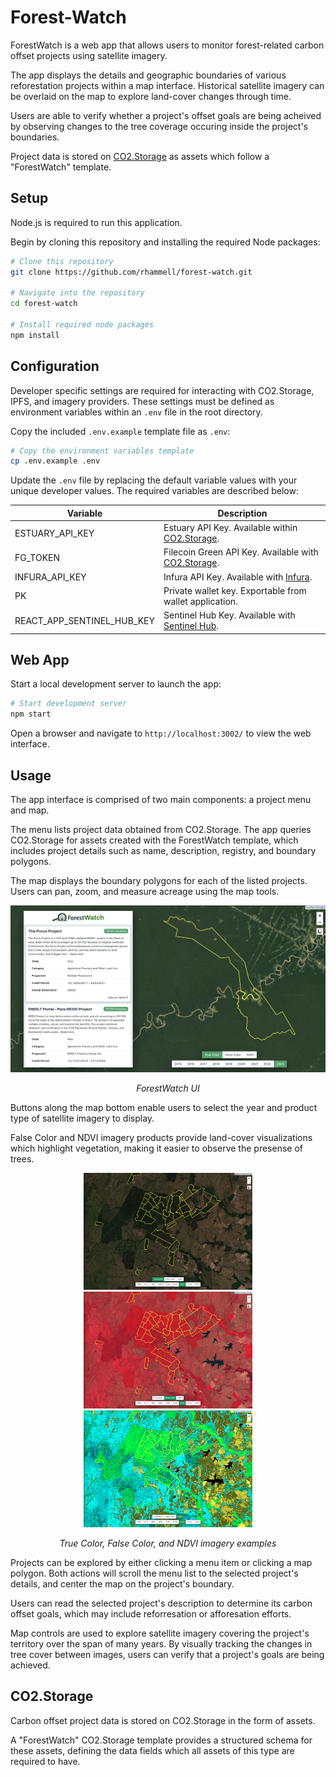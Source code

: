 # Forest-Watch
ForestWatch is a web app that allows users to monitor forest-related carbon offset projects using satellite imagery.

The app displays the details and geographic boundaries of various reforestation projects within a map interface. Historical satellite imagery can be overlaid on the map to explore land-cover changes through time.

Users are able to verify whether a project's offset goals are being acheived by observing changes to the tree coverage occuring inside the project's boundaries.

Project data is stored on [CO2.Storage](https://co2.storage/) as assets which follow a "ForestWatch" template.

## Setup
Node.js is required to run this application. 

Begin by cloning this repository and installing the required Node packages: 

```bash
# Clone this repository
git clone https://github.com/rhammell/forest-watch.git

# Navigate into the repository
cd forest-watch

# Install required node packages
npm install
```

## Configuration

Developer specific settings are required for interacting with CO2.Storage, IPFS, and imagery providers. These settings must be defined as environment variables within an `.env` file in the root directory.

Copy the included `.env.example` template file as `.env`: 

```bash
# Copy the environment variables template
cp .env.example .env
```

Update the `.env` file by replacing the default variable values with your unique developer values. The required variables are described below: 

| Variable                   | Description                                                                              |
|----------------------------|------------------------------------------------------------------------------------------|
| ESTUARY_API_KEY            | Estuary API Key. Available within [CO2.Storage](https://co2.storage/).                   |
| FG_TOKEN                   | Filecoin Green API Key. Available with [CO2.Storage](https://co2.storage/).              |
| INFURA_API_KEY             | Infura API Key. Available with [Infura](https://www.infura.io/).                         |
| PK                         | Private wallet key. Exportable from wallet application.                                  |
| REACT_APP_SENTINEL_HUB_KEY | Sentinel Hub Key. Available with [Sentinel Hub](https://www.sentinel-hub.com/).          |

## Web App
Start a local development server to launch the app:

```bash
# Start development server
npm start
```

Open a browser and navigate to `http://localhost:3002/` to view the web interface.

## Usage

The app interface is comprised of two main components: a project menu and map.

The menu lists project data obtained from CO2.Storage. The app queries CO2.Storage for assets created with the ForestWatch template, which includes project details such as name, description, registry, and boundary polygons.

The map displays the boundary polygons for each of the listed projects. Users can pan, zoom, and measure acreage using the map tools.

<div align="center">
  <div>
      <img src="img/interface.png" width="700">
  </div>
  <p>
    <i>ForestWatch UI</i>
  </p>
</div>

Buttons along the map bottom enable users to select the year and product type of satellite imagery to display. 

False Color and NDVI imagery products provide land-cover visualizations which highlight vegetation, making it easier to observe the presense of trees.

<div align="center">
  <div>
  <img src="img/true-color.png" width="270px">
  <img src="img/false-color.png" width="270px">
  <img src="img/ndvi.png" width="270px">
  </div>
  <p>
    <i>True Color, False Color, and NDVI imagery examples</i>
  </p>
</div>

Projects can be explored by either clicking a menu item or clicking a map polygon. Both actions will scroll the menu list to the selected project's details, and center the map on the project's boundary.

Users can read the selected project's description to determine its carbon offset goals, which may include reforresation or afforesation efforts.

Map controls are used to explore satellite imagery covering the project's territory over the span of many years. By visually tracking the changes in tree cover between images, users can verify that a project's goals are being achieved.

## CO2.Storage
Carbon offset project data is stored on CO2.Storage in the form of assets.

A "ForestWatch" CO2.Storage template provides a structured schema for these assets, defining the data fields which all assets of this type are required to have.



